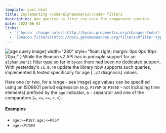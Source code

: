 ```yaml
---
template: post.html
title: Implementing <code>alphanumeric</code> filters
description: Age queries as first use case for comparator queries
date: 2023-06-01
links:
  - '[`bycon` change notes](http://bycon.progenetix.org/changes-todo/)'
  - '[Beacon filters](http://docs.genomebeacons.org/filters/#filter-types)'
---
```


![age query image](/img/age-query.png){ width="280" style="float: right; margin: 0px 0px 10px 20px;" }
While the Beacon v2 API has _in principle_ support for an `alphanumeric` [filter
type](http://docs.genomebeacons.org/filters/#filter-types) so far in [`bycon`](http://bycon.progenetix.org/)
there had been no dedicated support. With yesterday's `v1.0.49` update the library
now supports such queries, implemented & tested specifically for age (...at diagnosis)
values. 

<!--more-->

Here one (or two, for a range - see image) age values can be specified using
an ISO8601 period expression (e.g. `P3Y6M` or `P365D` - not including time elements)
prefixed by the `age` indicator, a `:` separator and one of the comparators
(`=`, `<=`, `>=`, `<`, `>`).

#### Examples

* `age:>=P18Y,age:<=P65Y`
* `age:<P1Y6M`